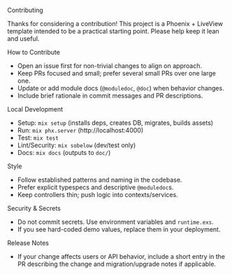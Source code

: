 Contributing

Thanks for considering a contribution! This project is a Phoenix + LiveView template intended to be a practical starting point. Please help keep it lean and useful.

How to Contribute

- Open an issue first for non-trivial changes to align on approach.
- Keep PRs focused and small; prefer several small PRs over one large one.
- Update or add module docs (`@moduledoc`, `@doc`) when behavior changes.
- Include brief rationale in commit messages and PR descriptions.

Local Development

- Setup: `mix setup` (installs deps, creates DB, migrates, builds assets)
- Run: `mix phx.server` (http://localhost:4000)
- Test: `mix test`
- Lint/Security: `mix sobelow` (dev/test only)
- Docs: `mix docs` (outputs to `doc/`)

Style

- Follow established patterns and naming in the codebase.
- Prefer explicit typespecs and descriptive `@moduledoc`s.
- Keep controllers thin; push logic into contexts/services.

Security & Secrets

- Do not commit secrets. Use environment variables and `runtime.exs`.
- If you see hard-coded demo values, replace them in your deployment.

Release Notes

- If your change affects users or API behavior, include a short entry in the PR describing the change and migration/upgrade notes if applicable.

